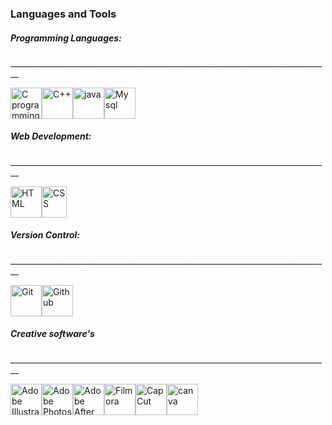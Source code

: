 <h3 align="left">Languages and Tools</h3>
<h5 aling="left">Programming Languages:</h5>
<p>________________________________________________________________________________</p>
<p align="left"><img src="https://www.pngkit.com/png/full/101-1010012_download-png.png" alt="C programming" width="50" height="50"><img src="https://www.emmanueldgz.com/_nuxt/img/cpp.6cc1bff.png" alt="C++" width="50" height="50"><img src="https://logos-download.com/wp-content/uploads/2016/10/Java_logo.png" alt="java" width="50" height="50"><img src="https://www.vhv.rs/dpng/d/543-5438423_mysql-logo-hd-png-download.png" alt="My sql" width="50" height="50" ></p>

<h5 aling="left">Web Development:</h5>
<p>________________________________________________________________________________</p>
<p align="left"><img src="https://clipartcraft.com/images/html5-logo-jpeg.png" alt="HTML" width="50" height="50"><img src="https://logodownload.org/wp-content/uploads/2017/04/css-3-logo.png" alt="CSS" width="40" height="50"></p>

<h5 aling="left">Version Control:</h5>
<p>________________________________________________________________________________</p>
<p aling="left"><img src="https://cdn.freebiesupply.com/logos/large/2x/git-icon-logo-png-transparent.png" alt="Git" width="50" height="50"><img src="https://pngimg.com/uploads/github/github_PNG85.png" alt="Github" height="50" width="50"></p>

<h5 aling="left">Creative software's</h5>
<p>________________________________________________________________________________</p>
<p aling="left"><img src="https://th.bing.com/th/id/OIP.FQ5kkNnY3n17HAWcRjpSeQAAAA?rs=1&pid=ImgDetMain" alt="Adobe Illustrator" width="50" height="50"><img src="https://cdn.freebiesupply.com/logos/large/2x/adobe-photoshop-cs6-logo-png-transparent.png" alt="Adobe Photoshop" height="50" width="50"><img src="https://logodownload.org/wp-content/uploads/2017/04/adobe-after-effects-logo-1-599x584.png" alt="Adobe After Effects" height="50" width="50"><img src="https://freelogopng.com/images/all_img/1682566315logo-filmora.png" alt="Filmora" height="50" width="50"><img src="https://freelogopng.com/images/all_img/1664284918capcut-icon-png.png" alt="CapCut" height="50" width="50"><img src="https://th.bing.com/th/id/OIP.UT34m9B5n2yNxw4-hskFLgAAAA?rs=1&pid=ImgDetMain" alt="canva" height="50" width="50"</p>











